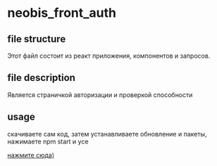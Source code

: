  # neobis_front_auth

## file structure
Этот файл состоит из реакт приложения, компонентов и запросов.

## file description
Является страничкой авторизации и проверкой способности

## usage
скачиваете сам код, затем устанавливаете обновление и пакеты, нажимаете npm start и усе

[нажмите сюда)](https://neobis-front-auth-aln8gf0ft-dosymuss-s-team.vercel.app/) 
